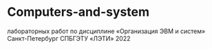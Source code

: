 # Computers-and-system
лабораторных работ  по дисциплине
 «Организация ЭВМ и систем»
Санкт-Петербург
СПБГЭТУ «ЛЭТИ»
2022
